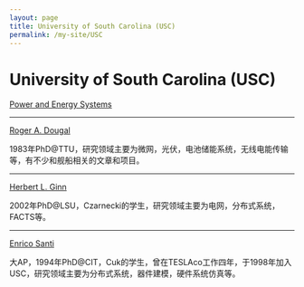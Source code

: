 ```yaml
---
layout: page
title: University of South Carolina (USC)
permalink: /my-site/USC
---
```

# University of South Carolina (USC)

[Power and Energy Systems](http://vtb.engr.sc.edu/)

---

[Roger A. Dougal](https://sc.edu/study/colleges_schools/engineering_and_computing/faculty-staff/dougal.php)

1983年PhD@TTU，研究领域主要为微网，光伏，电池储能系统，无线电能传输等，有不少和舰船相关的文章和项目。

---

[Herbert L. Ginn](https://sc.edu/study/colleges_schools/engineering_and_computing/faculty-staff/ginnherbert.php)

2002年PhD@LSU，Czarnecki的学生，研究领域主要为电网，分布式系统，FACTS等。

---

[Enrico Santi](https://sc.edu/study/colleges_schools/engineering_and_computing/faculty-staff/santienrico.php)

大AP，1994年PhD@CIT，Cuk的学生，曾在TESLAco工作四年，于1998年加入USC，研究领域主要为分布式系统，器件建模，硬件系统仿真等。
